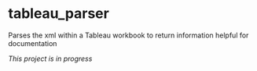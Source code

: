 # tableau_parser
Parses the xml within a Tableau workbook to return information helpful for documentation

*This project is in progress*
